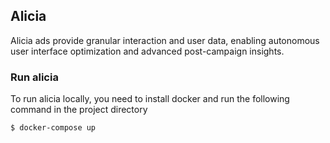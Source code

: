 ## Alicia
Alicia ads provide granular interaction and user data, enabling autonomous user interface optimization and advanced post-campaign insights.

### Run alicia

To run alicia locally, you need to install docker and run the following command in the project directory

```
$ docker-compose up
```
